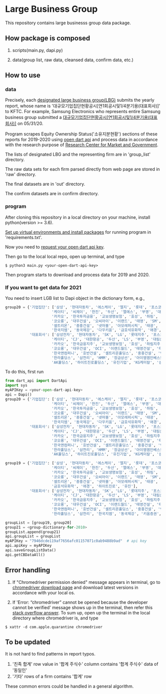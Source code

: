 # Large Business Group

This repository contains large businesss group data package.

## How package is composed

1. scripts(main.py, dapi.py)

2. data(group list, raw data, cleansed data, confirm data, etc.)

## How to use

### data

Precisely, each [designated large business group(LBG)](https://www.egroup.go.kr/egps/wi/stat/kap/appnSttusList.do) submits the yearly report, whose name is '대규모기업집단현황공시[연1회공시및1/4분기용(대표회사)]' to KFTC. For example, Samsung Electronics who represents entire Samsung business group submitted a [대규모기업집단현황공시[연1회공시및1/4분기용(대표회사)]](http://dart.fss.or.kr/dsaf001/main.do?rcpNo=20200601000086) on 05/31/20.

Program scrapes Equity Ownership Status('소유지분현황') sections of these reports for 2019-2020 using [open dart api](https://www.egroup.go.kr/egps/wi/stat/kap/appnSttusList.do) and process data in accordance with the research purpose of [Research Center for Market and Government](rcmg.snu.ac.kr).

The lists of designated LBG and the representing firm are in 'group_list' directory.

The raw data sets for each firm parsed directly from web page are stored in 'raw' directory.

The final datasets are in 'out' directory.

The confirm datasets are in confirm directory.

### program

After cloning this repository in a local directory on your machine, install python(version >= 3.6).

[Set up virtual environments and install packages](https://docs.python.org/3/tutorial/venv.html) for running program in 'requirements.txt'.

Now you need to [request your open dart api key](https://opendart.fss.or.kr/uss/umt/EgovMberInsertView.do).

Then go to the local local repo, open up terminal, and type

```terminal
$ python3 main.py <your-open-dart-api-key>
```

Then program starts to download and process data for 2019 and 2020.

### If you want to get data for 2021

You need to insert LGB list to Dapi object in the dictionary form, e.g.,

```python
group20 = {'기업집단': ['삼성', '현대자동차', '에스케이', '엘지', '롯데', '포스코', '한화', '지에스', '현대중공업', '농협', '신세계',
                     '케이티', '씨제이', '한진', '두산', '엘에스', '부영', '대림', '미래에셋', '금호아시아나', '에쓰-오일', '현대백화점',
                     '카카오', '한국투자금융', '교보생명보험', '효성', '하림', '영풍', '대우조선해양', '케이티앤지', '에이치디씨', '케이씨씨',
                     '코오롱', '대우건설', '오씨아이', '이랜드', '태영', 'SM', 'DB', '세아', '네이버', '넥슨', '한국타이어', '호반건설',
                     '셀트리온', '중흥건설', '넷마블', '아모레퍼시픽', '태광', '동원', '한라', '삼천리', '에이치엠엠', '장금상선', 'IMM인베스트먼트',
                     '한국지엠', '동국제강', '다우키움', '금호석유화학', '애경', '하이트진로', '유진', 'KG', '삼양'],
           '대표회사': ['삼성전자', '현대자동차', 'SK', 'LG', '롯데지주', '포스코', '한화', 'GS', '한국조선해양', '농협경제지주', '신세계',
                     '케이티', 'CJ', '대한항공', '두산', 'LS', '부영', '대림산업', '미래에셋캐피탈', '금호산업', 'S-Oil', '현대백화점',
                     '카카오', '한국금융지주', '교보생명보험', '효성', '하림지주', '영풍', '대우조선해양', '케이티앤지', 'HDC', '케이씨씨',
                     '코오롱', '대우건설', 'OCI', '이랜드월드', '태영건설', '티케이케미칼', 'DB', '세아홀딩스', 'NAVER', '엔엑스씨',
                     '한국앤컴퍼니', '호반건설', '셀트리온홀딩스', '중흥건설', '넷마블', '아모레퍼시픽그룹', '태광산업', '동원엔터프라이즈', 
                     '한라홀딩스', '삼천리', 'HMM', '장금상선', '아이엠엠인베스트먼트', '한국지엠', '동국제강', '키움증권', '금호석유화학', 
                     'AK홀딩스', '하이트진로홀딩스', '유진기업', 'KG케미칼', '삼양홀딩스']}
```

To do this, first run

```python
from dart_api import DartApi
import sys
myAPIKey = <your-open-dart-api-key>
api = Dapi()
group20 = {'기업집단': ['삼성', '현대자동차', '에스케이', '엘지', '롯데', '포스코', '한화', '지에스', '현대중공업', '농협', '신세계',
                     '케이티', '씨제이', '한진', '두산', '엘에스', '부영', '대림', '미래에셋', '금호아시아나', '에쓰-오일', '현대백화점',
                     '카카오', '한국투자금융', '교보생명보험', '효성', '하림', '영풍', '대우조선해양', '케이티앤지', '에이치디씨', '케이씨씨',
                     '코오롱', '대우건설', '오씨아이', '이랜드', '태영', 'SM', 'DB', '세아', '네이버', '넥슨', '한국타이어', '호반건설',
                     '셀트리온', '중흥건설', '넷마블', '아모레퍼시픽', '태광', '동원', '한라', '삼천리', '에이치엠엠', '장금상선', 'IMM인베스트먼트',
                     '한국지엠', '동국제강', '다우키움', '금호석유화학', '애경', '하이트진로', '유진', 'KG', '삼양'],
           '대표회사': ['삼성전자', '현대자동차', 'SK', 'LG', '롯데지주', '포스코', '한화', 'GS', '한국조선해양', '농협경제지주', '신세계',
                     '케이티', 'CJ', '대한항공', '두산', 'LS', '부영', '대림산업', '미래에셋캐피탈', '금호산업', 'S-Oil', '현대백화점',
                     '카카오', '한국금융지주', '교보생명보험', '효성', '하림지주', '영풍', '대우조선해양', '케이티앤지', 'HDC', '케이씨씨',
                     '코오롱', '대우건설', 'OCI', '이랜드월드', '태영건설', '티케이케미칼', 'DB', '세아홀딩스', 'NAVER', '엔엑스씨',
                     '한국앤컴퍼니', '호반건설', '셀트리온홀딩스', '중흥건설', '넷마블', '아모레퍼시픽그룹', '태광산업', '동원엔터프라이즈', 
                     '한라홀딩스', '삼천리', 'HMM', '장금상선', '아이엠엠인베스트먼트', '한국지엠', '동국제강', '키움증권', '금호석유화학', 
                     'AK홀딩스', '하이트진로홀딩스', '유진기업', 'KG케미칼', '삼양홀딩스']}

group19 = {'기업집단': ['삼성', '현대자동차', '에스케이', '엘지', '롯데', '포스코', '한화', '지에스', '현대중공업', '농협', '신세계',
                     '케이티', '씨제이', '한진', '두산', '엘에스', '부영', '대림', '미래에셋', '금호아시아나', '에쓰-오일', '현대백화점',
                     '카카오', '한국투자금융', '교보생명보험', '효성', '하림', '영풍', '대우조선해양', '케이티앤지', '에이치디씨', '케이씨씨',
                     '코오롱', '대우건설', '오씨아이', '이랜드', '태영', 'SM', 'DB', '세아', '네이버', '넥슨', '한국타이어', '호반건설',
                     '셀트리온', '중흥건설', '넷마블', '아모레퍼시픽', '태광', '동원', '한라', '삼천리', '한국지엠', '동국제강', '다우키움', 
                     '금호석유화학', '애경', '하이트진로', '유진'],
           '대표회사': ['삼성전자', '현대자동차', 'SK', 'LG', '롯데지주', '포스코', '한화', 'GS', '한국조선해양', '농협경제지주', '신세계',
                     '케이티', 'CJ', '대한항공', '두산', 'LS', '부영', '대림산업', '미래에셋캐피탈', '금호산업', 'S-Oil', '현대백화점',
                     '카카오', '한국금융지주', '교보생명보험', '효성', '하림지주', '영풍', '대우조선해양', '케이티앤지', 'HDC', '케이씨씨',
                     '코오롱', '대우건설', 'OCI', '이랜드월드', '태영건설', '티케이케미칼', 'DB', '세아홀딩스', 'NAVER', '엔엑스씨',
                     '한국앤컴퍼니', '호반건설', '셀트리온홀딩스', '중흥건설', '넷마블', '아모레퍼시픽그룹', '태광산업', '동원엔터프라이즈', 
                     '한라홀딩스', '삼천리', '한국지엠', '동국제강', '키움증권', '금호석유화학', 'AK홀딩스', '하이트진로홀딩스', '유진기업']}

groupList = [group19, group20]
group21 = <group-dictionary-for-2010>
groupList.append(group21)
api.groupList = groupList
myAPIKey = "7946dcde119af7656afc01157071c0ab9488b9ad"  # api key
api.apiKey = myAPIKey
api.saveGroupListData()
api.getCBDataAll()

```

## Error handling

1. If "Chromedriver permission denied" message appears in terminal, go to [chromedriver download page](https://chromedriver.chromium.org/downloads) and download latest versions in accordance with your local os.

2. If 'Error: “chromedriver” cannot be opened because the developer cannot be verified' message shows up in the terminal, then refer this [stack overflow answer](https://stackoverflow.com/questions/60362018/macos-catalinav-10-15-3-error-chromedriver-cannot-be-opened-because-the-de). To sum up, open up the terminal in the local directory where chromedriver is, and type

```terminal
$ xattr -d com.apple.quarantine chromedriver
```

## To be updated

It is not hard to find patterns in report typos.

1. '친족 합계' row value in '합계 주식수' column contains '합계 주식수' data of '동일인'
2. '기타' rows of a firm contains '합계' row

These common errors could be handled in a general algorithm.

